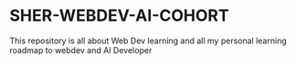 # SHER-WEBDEV-AI-COHORT
This repository is all about Web Dev learning and all my personal learning roadmap to webdev and AI Developer